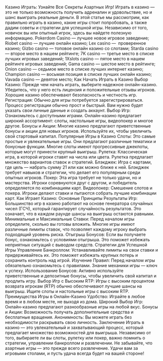 Казино Играть: Узнайте Все Секреты Азартных Игр!
Играть в казино — это не только возможность получить адреналин и удовольствие, но и шанс выиграть реальные деньги. В этой статье мы рассмотрим, как правильно играть в казино, какие игры стоит попробовать, а также дадим советы и стратегии для успешной игры. Независимо от того, новичок вы или опытный игрок, здесь вы найдете полезную информацию.
Pokerdom Casino — лучшее новое игровое заведение;
Riobet casino — лучшие онлайн казино;
Lex casino —  проверенное казино;
Gizbo casino — топовое онлайн казино со слотами;
Starda casino — второе место в нашем рейтинге;
7K casino — третье место в списке лучших игровых заведений;
1Xslots casino — пятое место в нашем рейтинге игровых заведений;
Gama casino — шестое место в рейтинге;
Onion casino — седьмое место в списке лучших интернет казино;
Champion casino — восьмая позиция в списке лучших онлайн казино;
Vavada casino — девятое место;
Как Начать Играть в Казино
Выбор Казино: Прежде чем начать играть, выберите надежное онлайн-казино. Убедитесь, что у него есть лицензия и положительные отзывы игроков. Хорошие казино обеспечивают безопасность и честность игр.
Регистрация: Обычно для игры потребуется зарегистрироваться. Процесс регистрации обычно прост и быстрый. Вам нужно будет указать свои личные данные и создать аккаунт.
Выбор Игр: Ознакомьтесь с доступными играми. Онлайн-казино предлагает широкий ассортимент: слоты, настольные игры, видеопокер и многое другое.
Бонусы и Акции: Многие казино предлагают приветственные бонусы и акции для новых игроков. Используйте их, чтобы увеличить свой стартовый капитал.
Популярные Игры в Казино
Слоты: Это самые простые и увлекательные игры. Они предлагают различные тематики и бонусные функции. Многие слоты имеют прогрессивные джекпоты, которые могут принести крупный выигрыш.
Рулетка: Классическая игра, в которой игроки ставят на числа или цвета. Рулетка предлагает множество вариантов ставок и стратегий.
Блэкджек: Игра с картами, где цель — набрать сумму 21 или как можно ближе к ней. Блэкджек требует навыков и стратегии, что делает его популярным среди опытных игроков.
Покер: Эта игра требует не только удачи, но и мастерства. Игроки соревнуются друг с другом, и победитель определяется по комбинациям карт.
Видеопокер: Смешение слотов и покера. Игроки делают ставки и пытаются собрать лучшие комбинации карт.
Как Играет Казино: Основные Принципы
Результаты Игр: Большинство игр в казино работают на основе генератора случайных чисел (ГСЧ), который гарантирует случайность результатов. Это означает, что в каждом раунде шансы на выигрыш остаются равными.
Минимальные и Максимальные Ставки: Перед началом игры определите, сколько вы готовы вложить. Многие игры имеют различные лимиты ставок, что позволяет каждому игроку выбрать подходящий уровень риска.
Отыгрыш Бонусов: Если вы получаете бонус, ознакомьтесь с условиями отыгрыша. Это поможет избежать неприятных ситуаций с выводом средств.
Стратегии для Успешной Игры
Управление Банкроллом: Устанавливайте лимиты на свои ставки и придерживайтесь их. Это поможет избежать крупных потерь и сохранить контроль над игрой.
Изучение Правил: Перед началом игры обязательно ознакомьтесь с правилами. Знание механики игры — ключ к успеху.
Использование Бонусов: Активно используйте приветственные и депозитные бонусы, чтобы увеличить свой капитал и продлить игру.
Выбор Игр с Высоким RTP: Игры с высоким процентом возврата игрокам (RTP) обычно обеспечивают лучшие шансы на выигрыш. Ищите слоты и настольные игры с высоким RTP.
Преимущества Игры в Онлайн-Казино
Удобство: Играйте в любое время и в любом месте, не выходя из дома.
Широкий Выбор Игр: Онлайн-казино предлагают разнообразные игры на любой вкус.
Бонусы и Акции: Возможность получать дополнительные средства и бесплатные вращения.
Анонимность: Вы можете играть без необходимости раскрывать свою личность.
Заключение
Играть в казино — это увлекательный и захватывающий процесс, который предлагает множество возможностей для выигрыша. Независимо от того, выбираете ли вы слоты, рулетку или покер, важно помнить о стратегии, управлении банкроллом и развлечении. Не забывайте, что азартные игры — это прежде всего развлечение. Удачи вам за игровыми столами, и пусть удача всегда будет на вашей стороне!
